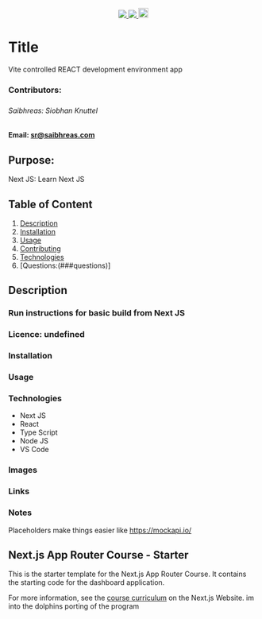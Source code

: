 
<p align='center'>
  <a href="https://github.com/saibhreas">
    <img src="https://img.shields.io/badge/GitHub-100000?style=flat&logo=github&logoColor=white">
  </a>  
  <a href='https://www.linkedin.com/in/siobhanknuttel'>
      <img src='https://img.shields.io/badge/LinkedIn-blue?style=flat&logo=linkedin&labelColor=blue'>
  </a>
    <a href='https://www.upwork.com/freelancers/saibhreas'> 
    <img src='https://img.shields.io/badge/UpWork-6FDA44?style=flat&logo=Upwork&logoColor=white' witth="45" height="20"> 
  </a>
  
</p>

# Title
Vite controlled REACT development environment app
  
<h3>Contributors:<h3>

<h6>Saibhreas: Siobhan Knuttel</h6>


#### Email: sr@saibhreas.com

## Purpose: 

Next JS: Learn Next JS

  
## Table of Content
  
  1. [Description](##description)
  2. [Installation](###instalation)
  3. [Usage](###usage)
  4. [Contributing](###contributing)
  5. [Technologies](###technologies)
  6. [Questions:(###questions)]
  
## Description








### Run instructions for basic build from Next JS



### Licence: undefined

### Installation
  
### Usage

### Technologies
* Next JS
* React
* Type Script
* Node JS
* VS Code

### Images

### Links


### Notes

 Placeholders make things easier like  https://mockapi.io/





## Next.js App Router Course - Starter





This is the starter template for the Next.js App Router Course. It contains the starting code for the dashboard application.

For more information, see the [course curriculum](https://nextjs.org/learn) on the Next.js Website.
 im into the dolphins porting of the program
 